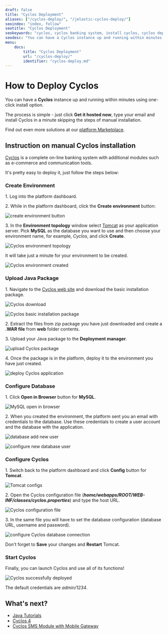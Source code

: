 ```yaml
---
draft: false
title: "Cyclos Deployment"
aliases: ["/cyclos-deploy/", "/jelastic-cyclos-deploy/"]
seoindex: "index, follow"
seotitle: "Cyclos Deployment"
seokeywords: "cyclos, cyclos banking system, install cyclos, cyclos deployment, cyclos hosting, cyclos tutorial, cyclos guide, cyclos paas, java cyclos"
seodesc: "You can have a Cyclos instance up and running within minutes using one-click install option. Follow the manual steps of deployment for a full control over the Cyclos instance installation."
menu:
    docs:
        title: "Cyclos Deployment"
        url: "/cyclos-deploy/"
        identifier: "cyclos-deploy.md"
---
```


# How to Deploy Cyclos

You can have a **Cyclos** instance up and running within minutes using one-click install option.

<div data-app="cyclos" data-width="280" data-theme="modern" data-text="Get it hosted now!" data-tx-empty="Type your email and click the button" data-tx-invalid-email="Invalid email, please check the spelling" data-tx-error="An error has occurred, please try again later" data-tx-success="Check your email" class="je-app">
</div>

The process is simple - just click **Get it hosted now**, type your email and install Cyclos in a minute skipping the steps of manual installation.

Find out even more solutions at our [platform Marketplace](/marketplace/).


## Instruction on manual Cyclos installation

[Cyclos](http://cyclos.org/) is a complete on-line banking system with additional modules such as e-commerce and communication tools.

It's pretty easy to deploy it, just follow the steps below:


### Create Environment

1\. Log into the platform dashboard.

2\. While in the platform dashboard, click the **Create environment** button:

![create environment button](01-create-environment-button.png)

3\. In the **Environment topology** window select [Tomcat](/tomcat/) as your application server. Pick **MySQL** as the database you want to use and then choose your environment name, for example, *Cyclos*, and click **Create**.

![Cyclos environment topology](02-cyclos-environment-topology.png)

It will take just a minute for your environment to be created.

![Cyclos environment created](03-cyclos-environment-created.png)

### Upload Java Package

1\. Navigate to the [Cyclos web site](https://www.cyclos.org/) and download the basic installation package.

![Cyclos download](04-cyclos-download.png)

![Cyclos basic installation package](05-cyclos-basic-installation-package.png)

2\. Extract the files from zip package you have just downloaded and create a **.WAR file** from **web** folder contents.

3\. Upload your Java package to the **Deployment manager**.

![upload Cyclos package](06-upload-cyclos-package.png)

4\. Once the package is in the platform, deploy it to the environment you have just created.

![deploy Cyclos application](07-deploy-cyclos-application.png)

### Configure Database

1\. Click **Open in Browser** button for **MySQL**.

![MySQL open in browser](08-mysql-open-in-browser.png)

2\. When you created the environment, the platform sent you an email with credentials to the database. Use these credentials to create a user account and the database with the application.

![database add new user](09-database-add-new-user.png)

![configure new database user](10-configure-new-database-user.png)

### Configure Cyclos

1\. Switch back to the platform dashboard and click **Config** button for **Tomcat**.

![Tomcat configs](11-tomcat-configs.png)

2\. Open the Cyclos configuration file (***home/webapps/ROOT/WEB-INF/classes/cyclos.properties***) and type the host URL.

![Cyclos configuration file](12-cyclos-configuration-file.png)

3\. In the same file you will have to set the database configuration (database URL, username and password).

![configure Cyclos database connection](13-configure-cyclos-database-connection.png)

Don't forget to **Save** your changes and **Restart** Tomcat.

### Start Cyclos

Finally, you can launch Cyclos and use all of its functions!

![Cyclos successfully deployed](14-cyclos-successfully-deployed.png)

The default credentials are *admin/1234*.


## What's next?

* [Java Tutorials](/java-tutorials/)
* [Cyclos 4](/cyclos-4/)
* [Cyclos SMS Module with Mobile Gateway](https://www.virtuozzo.com/company/blog/mobile-banking-in-the-cloud-part-ii-cyclos-sms-module-with-a-mobile-phone-gateway/)

<script>
    (function(d, s, id) {
        var js, fjs = d.getElementsByTagName(s)[0];
        if (d.getElementById(id)) return;
        js = d.createElement(s); js.id = id;
        js.async = true;
        js.src = "//go.jelastic.com/widgets.js";
        fjs.parentNode.insertBefore(js, fjs);
    }(document, 'script', 'jelastic-jssdk'));
</script>
